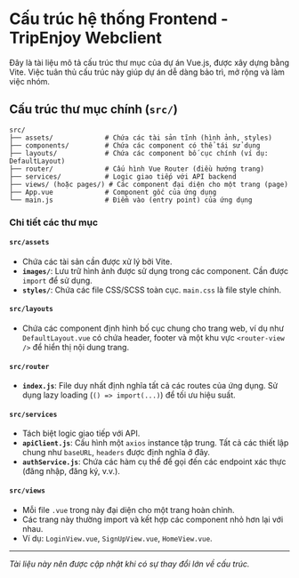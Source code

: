 # Cấu trúc hệ thống Frontend - TripEnjoy Webclient

Đây là tài liệu mô tả cấu trúc thư mục của dự án Vue.js, được xây dựng bằng Vite. Việc tuân thủ cấu trúc này giúp dự án dễ dàng bảo trì, mở rộng và làm việc nhóm.

## Cấu trúc thư mục chính (`src/`)

```
src/
├── assets/             # Chứa các tài sản tĩnh (hình ảnh, styles)
├── components/         # Chứa các component có thể tái sử dụng
├── layouts/            # Chứa các component bố cục chính (ví dụ: DefaultLayout)
├── router/             # Cấu hình Vue Router (điều hướng trang)
├── services/           # Logic giao tiếp với API backend
├── views/ (hoặc pages/) # Các component đại diện cho một trang (page)
├── App.vue             # Component gốc của ứng dụng
└── main.js             # Điểm vào (entry point) của ứng dụng
```

### Chi tiết các thư mục

#### `src/assets`
- Chứa các tài sản cần được xử lý bởi Vite.
- **`images/`**: Lưu trữ hình ảnh được sử dụng trong các component. Cần được `import` để sử dụng.
- **`styles/`**: Chứa các file CSS/SCSS toàn cục. `main.css` là file style chính.

#### `src/layouts`
- Chứa các component định hình bố cục chung cho trang web, ví dụ như `DefaultLayout.vue` có chứa header, footer và một khu vực `<router-view />` để hiển thị nội dung trang.

#### `src/router`
- **`index.js`**: File duy nhất định nghĩa tất cả các routes của ứng dụng. Sử dụng lazy loading (`() => import(...)`) để tối ưu hiệu suất.

#### `src/services`
- Tách biệt logic giao tiếp với API.
- **`apiClient.js`**: Cấu hình một `axios` instance tập trung. Tất cả các thiết lập chung như `baseURL`, `headers` được định nghĩa ở đây.
- **`authService.js`**: Chứa các hàm cụ thể để gọi đến các endpoint xác thực (đăng nhập, đăng ký, v.v.).

#### `src/views`
- Mỗi file `.vue` trong này đại diện cho một trang hoàn chỉnh.
- Các trang này thường import và kết hợp các component nhỏ hơn lại với nhau.
- Ví dụ: `LoginView.vue`, `SignUpView.vue`, `HomeView.vue`.

---
*Tài liệu này nên được cập nhật khi có sự thay đổi lớn về cấu trúc.*
